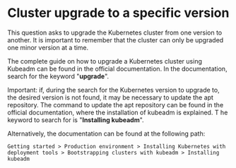 # Cluster upgrade to a specific version

This question asks to upgrade the Kubernetes cluster from one version to another.
It is important to remember that the cluster can only be upgraded one minor version at a time.

The complete guide on how to upgrade a Kubernetes cluster using Kubeadm can be found in the official documentation. 
In the documentation, search for the keyword "**upgrade**".

Important: if, during the search for the Kubernetes version to upgrade to, the desired version is not found, it may be necessary to update the apt repository. 
The command to update the apt repository can be found in the official documentation, where the installation of kubeadm is explained. T
he keyword to search for is "**Installing kubeadm**".

Alternatively, the documentation can be found at the following path:

```console
Getting started > Production environment > Installing Kubernetes with deployment tools > Bootstrapping clusters with kubeadm > Installing kubeadm
```
